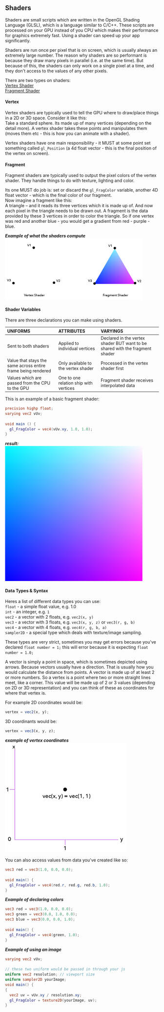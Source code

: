 ## Shaders
Shaders are small scripts which are written in the OpenGL Shading Language (GLSL), which is a language similar to C/C++. These scripts are processed on your GPU instead of you CPU which makes their performance for graphics extremely fast. Using a shader can speed up your app significantly.

Shaders are run once per pixel that is on screen, which is usually always an extremely large number. The reason why shaders are so performant is because they draw many pixels in parallel (i.e. at the same time). But because of this, the shaders can only work on a single pixel at a time, and they don't access to the values of any other pixels.

There are two types on shaders:<br>
[Vertex Shader](#vertex)<br>
[Fragment Shader](#fragment)

<!-- TODO: update this -->
#### Vertex
Vertex shaders are typically used to tell the GPU where to draw/place things in a 2D or 3D space.
Consider it like this:<br>
Take a standard sphere. Its made up of many vertices (depending on the detail more). A vertex shader takes these points and manipulates them (moves them etc - this is how you can animate with a shader).<brb>

Vertex shaders have one main responsibility - it MUST at some point set something called `gl_Position` (a 4d float vector - this is the final position of the vertex on screen).

#### Fragment
Fragment shaders are typically used to output the pixel colors of the vertex shader. They handle things to do with texture, lighting and color.

Its one MUST do job is: set or discard the `gl_FragColor` variable, another 4D float vector - which is the final color of our fragment.<br>
Now imagine a fragment like this:<br>
A triangle – and it reads its three vertices which it is made up of. And now each pixel in the triangle needs to be drawn out. A fragment is the data provided by these 3 vertices in order to color the triangle. So if one vertex was red and another blue - you would get a gradient from red - purple - blue.

***Example of what the shaders compute***<br>
<img src="../assets/webgl/shader-triangle.png" width="450px"/>

#### Shader Variables
There are three declarations you can make using shaders.<br>

 UNIFORMS                                                    | ATTRIBUTES                             | VARYINGS                                                                    |
:----------------------------------------------------------- |:-------------------------------------- |:--------------------------------------------------------------------------- |
Sent to both shaders                                         |Applied to individual vertices          |Declared in the vertex shader BUT want to be shared with the fragment shader |
Value that stays the same across entire frame being rendered |Only available to the vertex shader     |Processed in the vertex shader first                                         |
Values which are passed from the CPU to the GPU              |One to one relation ship with vertices  |Fragment shader receives interpolated data                                   |


This is an example of a basic fragment shader:
```glsl
precision highp float;
varying vec2 vUv;

void main () {
  gl_FragColor = vec4(vUv.xy, 1.0, 1.0);
}
```
***result:***<br>
<img src="../assets/webgl/basic-shder.png" width="450px"/>

#### Data Types & Syntax
Heres a list of different data types you can use:<br>
`float` - a simple float value, e.g. 1.0<br>
`int` - an integer, e.g. `1`<br>
`vec2` - a vector with 2 floats, e.g. `vec2(x, y)`<br>
`vec3` - a vector with 3 floats, e.g. `vec3(x, y, z)` or `vec3(r, g, b)`<br>
`vec4` - a vector with 4 floats, e.g. `vec4(r, g, b, a)`<br>
`sampler2D` - a special type which deals with texture/image sampling.

These types are very strict, sometimes you may get errors because you've declared `float number = 1;` this will error because it is expecting `float number = 1.0;`

A vector is simply a point in space, which is sometimes depicted using arrows. Because vectors usually have a direction. That is usually how you would calculate the distance from points. A vector is made up of at least 2 or more numbers. So a vertex is a point where two or more straight lines meet, like a corner. This value will be made up of 2 or 3 values (depending on 2D or 3D representation) and you can think of these as coordinates for where that vertex is.

For example 2D coordinates would be:<br>
```js
vertex = vec2(x, y);
```

3D coordinants would be:<br>
```js
vertex = vec3(x, y, z);
```
***example of vertex coordinates***<br>
<img src="../assets/webgl/vertex-example.png" width="400px"/>

You can also access values from data you've created like so:
```glsl
vec3 red = vec3(1.0, 0.0, 0.0);

void main() {
  gl_FragColor = vec4(red.r, red.g, red.b, 1.0);
}
```

***Example of declaring colors***
```glsl
vec3 red = vec3(1.0, 0.0, 0.0);
vec3 green = vec3(0.0, 1.0, 0.0);
vec3 blue = vec3(0.0, 0.0, 1.0);

void main() {
  gl_FragColor = vec4(green, 1.0);
}
```

***Example of using an image***
```glsl
varying vec2 vUv;

// these two uniform would be passed in through your js
uniform vec2 resolution; // viewport size
uniform sampler2D yourImage;
void main() {
{
  vec2 uv = vUv.xy / resolution.xy;
  gl_FragColor = texture2D(yourImage, uv);
}
```
